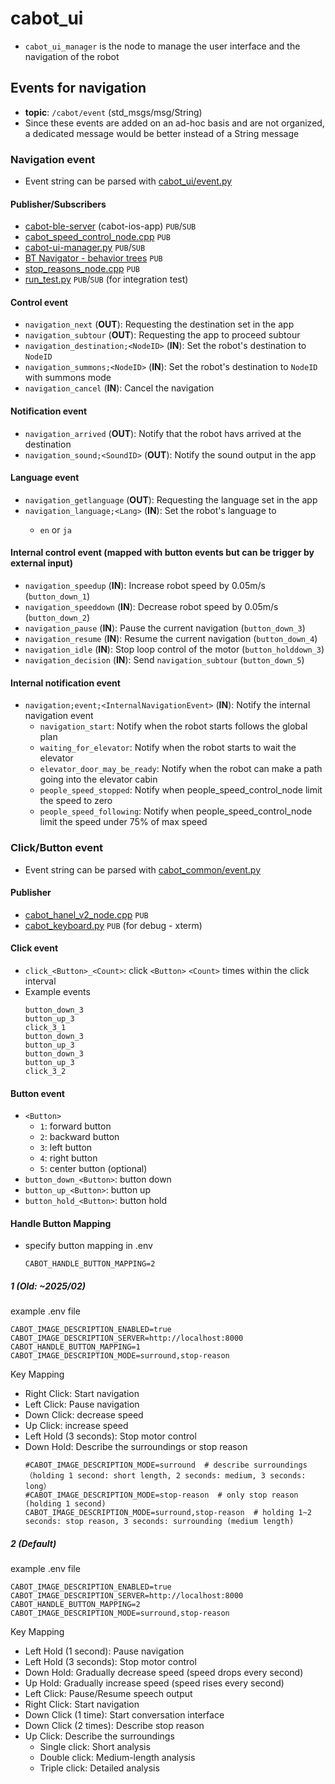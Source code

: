 # cabot_ui

- `cabot_ui_manager` is the node to manage the user interface and the navigation of the robot

## Events for navigation
- **topic**: `/cabot/event` (std_msgs/msg/String)
- Since these events are added on an ad-hoc basis and are not organized, a dedicated message would be better instead of a String message

### Navigation event

- Event string can be parsed with [cabot_ui/event.py](https://github.com/CMU-cabot/cabot-navigation/blob/main/cabot_ui/cabot_ui/event.py)

#### Publisher/Subscribers
- [cabot-ble-server](https://github.com/cmu-cabot/cabot-ble-server) (cabot-ios-app) `PUB`/`SUB`
- [cabot_speed_control_node.cpp](https://github.com/CMU-cabot/cabot-navigation/blob/main/cabot/src/safety/people_speed_control_node.cpp) `PUB`
- [cabot-ui-manager.py](https://github.com/CMU-cabot/cabot-navigation/blob/main/cabot_ui/scripts/cabot_ui_manager.py) `PUB`/`SUB`
- [BT Navigator - behavior trees](https://github.com/CMU-cabot/cabot-navigation/tree/main/cabot_bt/behavior_trees) `PUB`
- [stop_reasons_node.cpp](https://github.com/CMU-cabot/cabot-navigation/blob/main/cabot_ui/scripts/stop_reasons_node.py) `PUB`
- [run_test.py](https://github.com/CMU-cabot/cabot-navigation/blob/main/cabot_navigation2/test/run_test.py) `PUB`/`SUB` (for integration test)

#### Control event
- `navigation_next` (**OUT**): Requesting the destination set in the app
- `navigation_subtour` (**OUT**): Requesting the app to proceed subtour
- `navigation_destination;<NodeID>` (**IN**): Set the robot's destination to `NodeID`
- `navigation_summons;<NodeID>` (**IN**): Set the robot's destination to `NodeID` with summons mode
- `navigation_cancel` (**IN**): Cancel the navigation

#### Notification event
- `navigation_arrived` (**OUT**): Notify that the robot havs arrived at the destination
- `navigation_sound;<SoundID>` (**OUT**): Notify the sound output in the app

#### Language event
- `navigation_getlanguage` (**OUT**): Requesting the language set in the app
- `navigation_language;<Lang>` (**IN**): Set the robot's language to <Lang>
  - `en` or `ja`

#### Internal control event (mapped with button events but can be trigger by external input)
- `navigation_speedup` (**IN**): Increase robot speed by 0.05m/s (`button_down_1`)
- `navigation_speeddown` (**IN**): Decrease robot speed by 0.05m/s (`button_down_2`)
- `navigation_pause` (**IN**): Pause the current navigation (`button_down_3`)
- `navigation_resume` (**IN**): Resume the current navigation  (`button_down_4`)
- `navigation_idle` (**IN**): Stop loop control of the motor (`button_holddown_3`)
- `navigation_decision` (**IN**): Send `navigation_subtour` (`button_down_5`)

#### Internal notification event
- `navigation;event;<InternalNavigationEvent>` (**IN**): Notify the internal navigation event
  - `navigation_start`: Notify when the robot starts follows the global plan
  - `waiting_for_elevator`: Notify when the robot starts to wait the elevator
  - `elevator_door_may_be_ready`: Notify when the robot can make a path going into the elevator cabin
  - `people_speed_stopped`: Notify when people_speed_control_node limit the speed to zero
  - `people_speed_following`: Notify when people_speed_control_node limit the speed under 75% of max speed

### Click/Button event

- Event string can be parsed with [cabot_common/event.py](https://github.com/CMU-cabot/cabot-common/blob/main/cabot_common/cabot_common/event.py)

#### Publisher
- [cabot_hanel_v2_node.cpp](https://github.com/CMU-cabot/cabot-drivers/blob/main/cabot_base/src/cabot/cabot_handle_v2_node.cpp) `PUB`
- [cabot_keyboard.py](https://github.com/CMU-cabot/cabot-navigation/blob/main/cabot_ui/scripts/cabot_keyboard.py) `PUB` (for debug - xterm)

#### Click event
- `click_<Button>_<Count>`: click `<Button>` `<Count>` times within the click interval
- Example events
    ```
    button_down_3
    button_up_3
    click_3_1
    button_down_3
    button_up_3
    button_down_3
    button_up_3
    click_3_2
    ```

#### Button event

- `<Button>`
  - `1`: forward button
  - `2`: backward button
  - `3`: left button
  - `4`: right button
  - `5`: center button (optional)
- `button_down_<Button>`: button down
- `button_up_<Button>`: button up
- `button_hold_<Button>`: button hold


#### Handle Button Mapping
- specify button mapping in .env
  ```
  CABOT_HANDLE_BUTTON_MAPPING=2
  ```
##### 1 (Old: ~2025/02)
example .env file
```
CABOT_IMAGE_DESCRIPTION_ENABLED=true
CABOT_IMAGE_DESCRIPTION_SERVER=http://localhost:8000
CABOT_HANDLE_BUTTON_MAPPING=1
CABOT_IMAGE_DESCRIPTION_MODE=surround,stop-reason
```
Key Mapping
- Right Click: Start navigation
- Left Click: Pause navigation
- Down Click: decrease speed
- Up Click: increase speed
- Left Hold (3 seconds): Stop motor control
- Down Hold: Describe the surroundings or stop reason
  ```
  #CABOT_IMAGE_DESCRIPTION_MODE=surround  # describe surroundings（holding 1 second: short length, 2 seconds: medium, 3 seconds: long）
  #CABOT_IMAGE_DESCRIPTION_MODE=stop-reason  # only stop reason (holding 1 second)
  CABOT_IMAGE_DESCRIPTION_MODE=surround,stop-reason  # holding 1~2 seconds: stop reason, 3 seconds: surrounding (medium length)
  ```


##### 2 (Default)
example .env file
```
CABOT_IMAGE_DESCRIPTION_ENABLED=true
CABOT_IMAGE_DESCRIPTION_SERVER=http://localhost:8000
CABOT_HANDLE_BUTTON_MAPPING=2
CABOT_IMAGE_DESCRIPTION_MODE=surround,stop-reason
```
Key Mapping
- Left Hold (1 second): Pause navigation
- Left Hold (3 seconds): Stop motor control
- Down Hold: Gradually decrease speed (speed drops every second)
- Up Hold: Gradually increase speed (speed rises every second)
- Left Click: Pause/Resume speech output
- Right Click: Start navigation
- Down Click (1 time): Start conversation interface
- Down Click (2 times): Describe stop reason
- Up Click: Describe the surroundings
  - Single click: Short analysis
  - Double click: Medium-length analysis
  - Triple click: Detailed analysis

